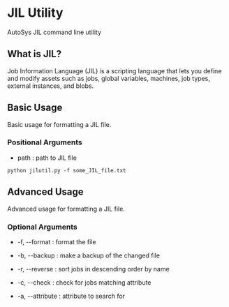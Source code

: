 # JIL Utility
AutoSys JIL command line utility

## What is JIL?
Job Information Language (JIL) is a scripting language that lets you define and modify assets such as jobs, global variables, machines, job types, external instances, and blobs.

## Basic Usage

Basic usage for formatting a JIL file.

### Positional Arguments
- path : path to JIL file

```python jilutil.py -f some_JIL_file.txt```

## Advanced Usage

Advanced usage for formatting a JIL file.

### Optional Arguments

- -f, --format : format the file
- -b, --backup : make a backup of the changed file
- -r, --reverse : sort jobs in descending order by name

- -c, --check : check for jobs matching attribute
- -a, --attribute : attribute to search for
